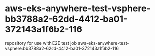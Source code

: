 # aws-eks-anywhere-test-vsphere-bb3788a2-62dd-4412-ba01-372143a1f6b2-116
repository for use with E2E test job aws-eks-anywhere-test-vsphere:bb3788a2-62dd-4412-ba01-372143a1f6b2-116
